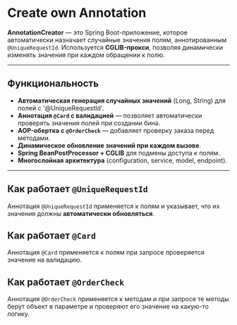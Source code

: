 # Create own Annotation

**AnnotationCreator** — это Spring Boot-приложение, которое автоматически назначает случайные значения полям, аннотированным `@UniqueRequestId`. Используется **CGLIB-прокси**, позволяя динамически изменять значения при каждом обращении к полю.

---

## Функциональность
- **Автоматическая генерация случайных значений** (Long, String) для полей с '@UniqueRequestId'.
- **Аннотация `@Card` с валидацией** — позволяет автоматически проверять значения полей при создании бина.
- **AOP-обертка с `@OrderCheck`** — добавляет проверку заказа перед методами.
- **Динамическое обновление значений при каждом вызове**.
- **Spring BeanPostProcessor + CGLIB** для подмены доступа к полям.
- **Многослойная архитектура** (configuration, service, model, endpoint).

---

##  Как работает `@UniqueRequestId`
Аннотация `@UniqueRequestId` применяется к полям и указывает, что их значения должны **автоматически обновляться**.

##  Как работает `@Card`
Аннотация `@Card` применяется к полям при запросе проверяется значение на валидацию.

##  Как работает `@OrderCheck`
Аннотация `@OrderCheck` применяется к методам и при запросе те методы берут объект в параметре и проверяют его значение на какую-то логику.


